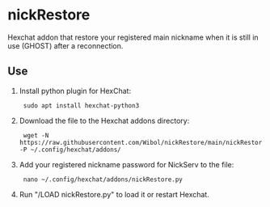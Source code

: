 # nickRestore
Hexchat addon that restore your registered main nickname when it is still in use (GHOST) after a reconnection.

## Use
1. Install python plugin for HexChat:

        sudo apt install hexchat-python3

2. Download the file to the Hexchat addons directory:

        wget -N https://raw.githubusercontent.com/Wibol/nickRestore/main/nickRestore.py -P ~/.config/hexchat/addons/

3. Add your registered nickname password for NickServ to the file:

        nano ~/.config/hexchat/addons/nickRestore.py

4. Run "/LOAD nickRestore.py" to load it or restart Hexchat.
